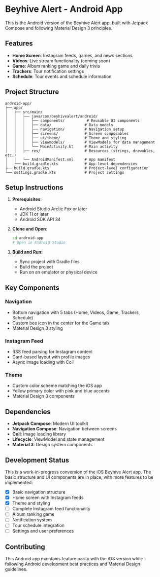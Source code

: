 # Beyhive Alert - Android App

This is the Android version of the Beyhive Alert app, built with Jetpack Compose and following Material Design 3 principles.

## Features

- **Home Screen**: Instagram feeds, games, and news sections
- **Videos**: Live stream functionality (coming soon)
- **Game**: Album ranking game and daily trivia
- **Trackers**: Tour notification settings
- **Schedule**: Tour events and schedule information

## Project Structure

```
android-app/
├── app/
│   ├── src/main/
│   │   ├── java/com/beyhivealert/android/
│   │   │   ├── components/          # Reusable UI components
│   │   │   ├── data/               # Data models
│   │   │   ├── navigation/         # Navigation setup
│   │   │   ├── screens/            # Screen composables
│   │   │   ├── ui/theme/           # Theme and styling
│   │   │   ├── viewmodels/         # ViewModels for data management
│   │   │   └── MainActivity.kt     # Main activity
│   │   ├── res/                    # Resources (strings, drawables, etc.)
│   │   └── AndroidManifest.xml     # App manifest
│   └── build.gradle.kts            # App-level dependencies
├── build.gradle.kts                # Project-level configuration
└── settings.gradle.kts             # Project settings
```

## Setup Instructions

1. **Prerequisites**:
   - Android Studio Arctic Fox or later
   - JDK 11 or later
   - Android SDK API 34

2. **Clone and Open**:
   ```bash
   cd android-app
   # Open in Android Studio
   ```

3. **Build and Run**:
   - Sync project with Gradle files
   - Build the project
   - Run on an emulator or physical device

## Key Components

### Navigation
- Bottom navigation with 5 tabs (Home, Videos, Game, Trackers, Schedule)
- Custom bee icon in the center for the Game tab
- Material Design 3 styling

### Instagram Feed
- RSS feed parsing for Instagram content
- Card-based layout with profile images
- Async image loading with Coil

### Theme
- Custom color scheme matching the iOS app
- Yellow primary color with pink and blue accents
- Material Design 3 components

## Dependencies

- **Jetpack Compose**: Modern UI toolkit
- **Navigation Compose**: Navigation between screens
- **Coil**: Image loading library
- **Lifecycle**: ViewModel and state management
- **Material 3**: Design system components

## Development Status

This is a work-in-progress conversion of the iOS Beyhive Alert app. The basic structure and UI components are in place, with more features to be implemented:

- [x] Basic navigation structure
- [x] Home screen with Instagram feeds
- [x] Theme and styling
- [ ] Complete Instagram feed functionality
- [ ] Album ranking game
- [ ] Notification system
- [ ] Tour schedule integration
- [ ] Settings and user preferences

## Contributing

This Android app maintains feature parity with the iOS version while following Android development best practices and Material Design guidelines. 